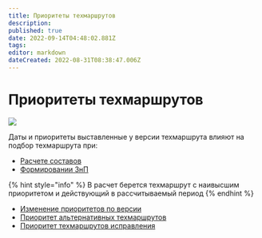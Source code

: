 ```yaml
---
title: Приоритеты техмаршрутов
description: 
published: true
date: 2022-09-14T04:48:02.881Z
tags: 
editor: markdown
dateCreated: 2022-08-31T08:38:47.006Z
---
```


# Приоритеты техмаршрутов

![](<../../../../.gitbook/assets/image (772).png>)

Даты и приоритеты выставленные у версии техмаршрута влияют на подбор техмаршрута при:

* [Расчете составов](../../../sostavy-izdelii/)
* [Формировании ЗнП](../../../../upravlenie-proizvodstvom/mrp-planirovanie/zakazy-na-proizvodstvo-1.md)

{% hint style="info" %}
В расчет берется техмаршрут с наивысшим приоритетом и действующий в рассчитываемый период
{% endhint %}

* [Изменение приоритетов по версии](izmenenie-prioritetov-po-versii.md)
* [Приоритет альтернативных техмаршрутов](prioritet-alternativnykh-tp.md)
* [Приоритет техмаршрутов исправления](prioritet-tp-ispravleniya.md)
